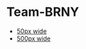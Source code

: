 # Team-BRNY

* [50px wide](https://team-brny.github.io/Team-BRNY/ASCII-Team_BRNY_logo_50.html)
* [500px wide](https://team-brny.github.io/Team-BRNY/ASCII-Team_BRNY_logo_500.html)

